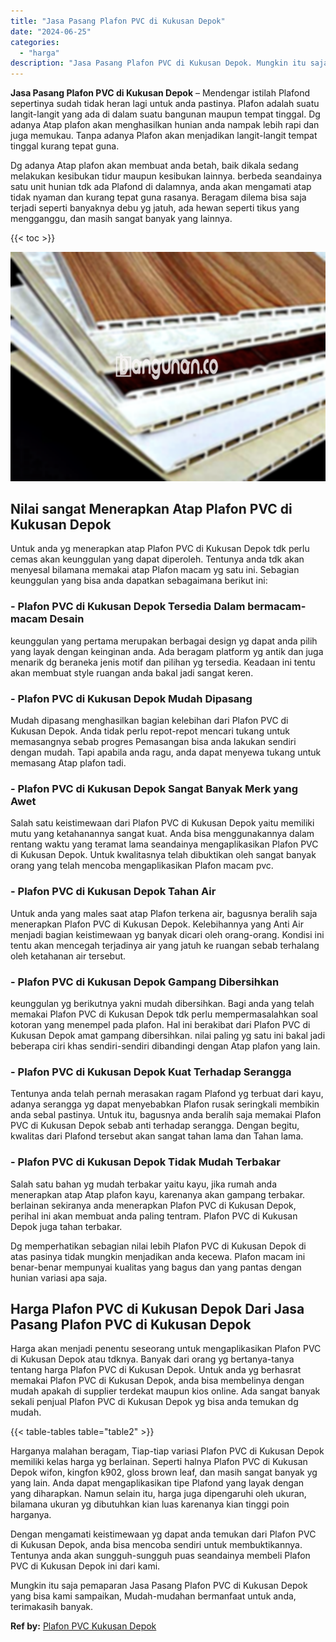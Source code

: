```yaml
---
title: "Jasa Pasang Plafon PVC di Kukusan Depok"
date: "2024-06-25"
categories: 
  - "harga"
description: "Jasa Pasang Plafon PVC di Kukusan Depok. Mungkin itu saja pemaparan Jasa Pasang Plafon PVC di Kukusan Depok yang bisa kami sampaikan, Mudah-mudahan bermanfaa..."
---
```


**Jasa Pasang Plafon PVC di Kukusan Depok** – Mendengar istilah Plafond sepertinya sudah tidak heran lagi untuk anda pastinya. Plafon adalah suatu langit-langit yang ada di dalam suatu bangunan maupun tempat tinggal. Dg adanya Atap plafon akan menghasilkan hunian anda nampak lebih rapi dan juga memukau. Tanpa adanya Plafon akan menjadikan langit-langit tempat tinggal kurang tepat guna.

Dg adanya Atap plafon akan membuat anda betah, baik dikala sedang melakukan kesibukan tidur maupun kesibukan lainnya. berbeda seandainya satu unit hunian tdk ada Plafond di dalamnya, anda akan mengamati atap tidak nyaman dan kurang tepat guna rasanya. Beragam dilema bisa saja terjadi seperti banyaknya debu yg jatuh, ada hewan seperti tikus yang mengganggu, dan masih sangat banyak yang lainnya.

{{< toc >}}

![Jasa Pasang Plafon PVC di Kukusan Depok](/images/flafond-pvc-murah12.png)

## Nilai sangat Menerapkan Atap Plafon PVC di Kukusan Depok

Untuk anda yg menerapkan atap Plafon PVC di Kukusan Depok tdk perlu cemas akan keunggulan yang dapat diperoleh. Tentunya anda tdk akan menyesal bilamana memakai atap Plafon macam yg satu ini. Sebagian keunggulan yang bisa anda dapatkan sebagaimana berikut ini:

### \- Plafon PVC di Kukusan Depok Tersedia Dalam bermacam-macam Desain

keunggulan yang pertama merupakan berbagai design yg dapat anda pilih yang layak dengan keinginan anda. Ada beragam platform yg antik dan juga menarik dg beraneka jenis motif dan pilihan yg tersedia. Keadaan ini tentu akan membuat style ruangan anda bakal jadi sangat keren.

### \- Plafon PVC di Kukusan Depok Mudah Dipasang

Mudah dipasang menghasilkan bagian kelebihan dari Plafon PVC di Kukusan Depok. Anda tidak perlu repot-repot mencari tukang untuk memasangnya sebab progres Pemasangan bisa anda lakukan sendiri dengan mudah. Tapi apabila anda ragu, anda dapat menyewa tukang untuk memasang Atap plafon tadi.

### \- Plafon PVC di Kukusan Depok Sangat Banyak Merk yang Awet

Salah satu keistimewaan dari Plafon PVC di Kukusan Depok yaitu memiliki mutu yang ketahanannya sangat kuat. Anda bisa menggunakannya dalam rentang waktu yang teramat lama seandainya mengaplikasikan Plafon PVC di Kukusan Depok. Untuk kwalitasnya telah dibuktikan oleh sangat banyak orang yang telah mencoba mengaplikasikan Plafon macam pvc.

### \- Plafon PVC di Kukusan Depok Tahan Air

Untuk anda yang males saat atap Plafon terkena air, bagusnya beralih saja menerapkan Plafon PVC di Kukusan Depok. Kelebihannya yang Anti Air menjadi bagian keistimewaan yg banyak dicari oleh orang-orang. Kondisi ini tentu akan mencegah terjadinya air yang jatuh ke ruangan sebab terhalang oleh ketahanan air tersebut.

### \- Plafon PVC di Kukusan Depok Gampang Dibersihkan

keunggulan yg berikutnya yakni mudah dibersihkan. Bagi anda yang telah memakai Plafon PVC di Kukusan Depok tdk perlu mempermasalahkan soal kotoran yang menempel pada plafon. Hal ini berakibat dari Plafon PVC di Kukusan Depok amat gampang dibersihkan. nilai paling yg satu ini bakal jadi beberapa ciri khas sendiri-sendiri dibandingi dengan Atap plafon yang lain.

### \- Plafon PVC di Kukusan Depok Kuat Terhadap Serangga

Tentunya anda telah pernah merasakan ragam Plafond yg terbuat dari kayu, adanya serangga yg dapat menyebabkan Plafon rusak seringkali membikin anda sebal pastinya. Untuk itu, bagusnya anda beralih saja memakai Plafon PVC di Kukusan Depok sebab anti terhadap serangga. Dengan begitu, kwalitas dari Plafond tersebut akan sangat tahan lama dan Tahan lama.

### \- Plafon PVC di Kukusan Depok Tidak Mudah Terbakar

Salah satu bahan yg mudah terbakar yaitu kayu, jika rumah anda menerapkan atap Atap plafon kayu, karenanya akan gampang terbakar. berlainan sekiranya anda menerapkan Plafon PVC di Kukusan Depok, perihal ini akan membuat anda paling tentram. Plafon PVC di Kukusan Depok juga tahan terbakar.

Dg memperhatikan sebagian nilai lebih Plafon PVC di Kukusan Depok di atas pasinya tidak mungkin menjadikan anda kecewa. Plafon macam ini benar-benar mempunyai kualitas yang bagus dan yang pantas dengan hunian variasi apa saja.

## Harga Plafon PVC di Kukusan Depok Dari Jasa Pasang Plafon PVC di Kukusan Depok

Harga akan menjadi penentu seseorang untuk mengaplikasikan Plafon PVC di Kukusan Depok atau tdknya. Banyak dari orang yg bertanya-tanya tentang harga Plafon PVC di Kukusan Depok. Untuk anda yg berhasrat memakai Plafon PVC di Kukusan Depok, anda bisa membelinya dengan mudah apakah di supplier terdekat maupun kios online. Ada sangat banyak sekali penjual Plafon PVC di Kukusan Depok yg bisa anda temukan dg mudah.

{{< table-tables table="table2" >}}

Harganya malahan beragam, Tiap-tiap variasi Plafon PVC di Kukusan Depok memiliki kelas harga yg berlainan. Seperti halnya Plafon PVC di Kukusan Depok wifon, kingfon k902, gloss brown leaf, dan masih sangat banyak yg yang lain. Anda dapat mengaplikasikan tipe Plafond yang layak dengan yang diharapkan. Namun selain itu, harga juga dipengaruhi oleh ukuran, bilamana ukuran yg dibutuhkan kian luas karenanya kian tinggi poin harganya.

Dengan mengamati keistimewaan yg dapat anda temukan dari Plafon PVC di Kukusan Depok, anda bisa mencoba sendiri untuk membuktikannya. Tentunya anda akan sungguh-sungguh puas seandainya membeli Plafon PVC di Kukusan Depok ini dari kami.

Mungkin itu saja pemaparan Jasa Pasang Plafon PVC di Kukusan Depok yang bisa kami sampaikan, Mudah-mudahan bermanfaat untuk anda, terimakasih banyak.

**Ref by:** [Plafon PVC Kukusan Depok](https://id.wikipedia.org/wiki/Plafon)

